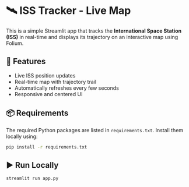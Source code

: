 # 🛰️ ISS Tracker - Live Map

This is a simple Streamlit app that tracks the **International Space Station (ISS)** in real-time and displays its trajectory on an interactive map using Folium.

## 🚀 Features

- Live ISS position updates
- Real-time map with trajectory trail
- Automatically refreshes every few seconds
- Responsive and centered UI

## 📦 Requirements

The required Python packages are listed in `requirements.txt`. Install them locally using:

```bash
pip install -r requirements.txt
```
## ▶️ Run Locally
```bash
streamlit run app.py
```
